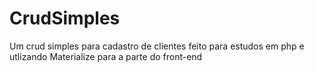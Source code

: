 # CrudSimples
Um crud simples para cadastro de clientes feito para estudos em php e utlizando Materialize para a parte do front-end
